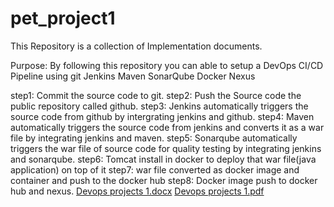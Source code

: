 # pet_project1
This Repository is a collection of Implementation documents.

Purpose:
By following this repository you can able to setup a DevOps CI/CD Pipeline using
git
Jenkins
Maven
SonarQube
Docker 
Nexus

step1: Commit the source code to git.
step2: Push the Source code the public repository called github.
step3: Jenkins automatically triggers the source code from github by intergrating jenkins and github.
step4: Maven automatically triggers the source code from jenkins and converts it as a war file by integrating jenkins and maven. 
step5: Sonarqube automatically triggers the war file of source code for quality testing by integrating jenkins and sonarqube.
step6: Tomcat install in docker to deploy that war file(java application) on top of it
step7: war file converted as docker image and container and  push to the docker hub
step8: Docker image push to docker hub and nexus.
[Devops projects 1.docx](https://github.com/premmano/pet_project1/files/8717665/Devops.projects.1.docx)
[Devops projects 1.pdf](https://github.com/premmano/pet_project1/files/8717914/Devops.projects.1.pdf)
